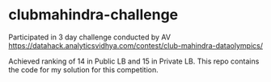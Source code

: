 # clubmahindra-challenge

Participated in 3 day challenge conducted by AV https://datahack.analyticsvidhya.com/contest/club-mahindra-dataolympics/

Achieved ranking of 14 in Public LB and 15 in Private LB.
This repo contains the code for my solution for this competition.
